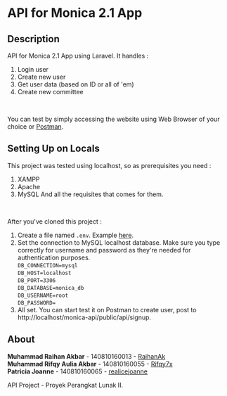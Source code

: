 # API for Monica 2.1 App

## Description

API for Monica 2.1 App using Laravel. It handles :
1. Login user 
2. Create new user
3. Get user data (based on ID or all of 'em)
4. Create new committee
</br>

You can test by simply accessing the website using Web Browser of your choice or [Postman](https://www.getpostman.com/).

## Setting Up on Locals

This project was tested using localhost, so as prerequisites you need :
1. XAMPP
2. Apache
3. MySQL
And all the requisites that comes for them.
</br>

After you've cloned this project :
1. Create a file named `.env`. Example [here](https://github.com/laravel/laravel/blob/master/.env.example).
2. Set the connection to MySQL localhost database. Make sure you type correctly for username and password as they're needed for authentication purposes. </br>
`DB_CONNECTION=mysql` </br>
`DB_HOST=localhost` </br>
`DB_PORT=3306` </br>
`DB_DATABASE=monica_db` </br>
`DB_USERNAME=root` </br>
`DB_PASSWORD=`
3. All set. You can start test it on Postman to create user, post to http://localhost/monica-api/public/api/signup.

## About

**Muhammad Raihan Akbar** - 140810160013 - [RaihanAk](https://github.com/RaihanAk) </br>
**Muhammad Rifqy Aulia Akbar** - 140810160055 - [Rifqy7x](https://github.com/Rifqy7x) </br>
**Patricia Joanne** - 140810160065 - [realicejoanne](https://github.com/realicejoanne) </br>

API Project - Proyek Perangkat Lunak II.
